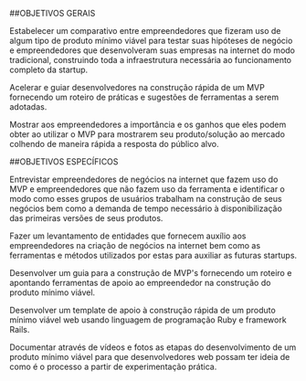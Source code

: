 ##OBJETIVOS GERAISEstabelecer um comparativo entre empreendedores que fizeram uso de algum tipo de produto mínimo viável para testar suas hipóteses de negócio e empreendedores que desenvolveram suas empresas na internet do modo tradicional, construindo toda a infraestrutura necessária ao funcionamento completo da startup.Acelerar e guiar desenvolvedores na construção rápida de um MVP fornecendo um roteiro de práticas e sugestões de ferramentas a serem adotadas. Mostrar aos empreendedores a importância e os ganhos que eles podem obter ao utilizar o MVP para mostrarem seu produto/solução ao mercado colhendo de maneira rápida a resposta do público alvo.##OBJETIVOS ESPECÍFICOS
Entrevistar empreendedores de negócios na internet que fazem uso do MVP e empreendedores que não fazem uso da ferramenta e identificar o modo como esses grupos de usuários trabalham na construção de seus negócios bem como a demanda de tempo necessário  à disponibilização das primeiras versões de seus produtos.Fazer um levantamento de entidades que fornecem auxílio aos empreendedores na criação de negócios na internet bem como as ferramentas e métodos utilizados por estas para auxiliar as futuras startups.Desenvolver um guia para a construção de MVP's fornecendo um roteiro e apontando ferramentas de apoio ao empreendedor na construção do produto mínimo viável.  Desenvolver um template de apoio à construção rápida de um produto mínimo viável web usando linguagem de programação Ruby e framework Rails. Documentar através de vídeos e fotos as etapas do desenvolvimento de um produto mínimo viável para que desenvolvedores web possam ter ideia de como é o processo a partir de experimentação prática.